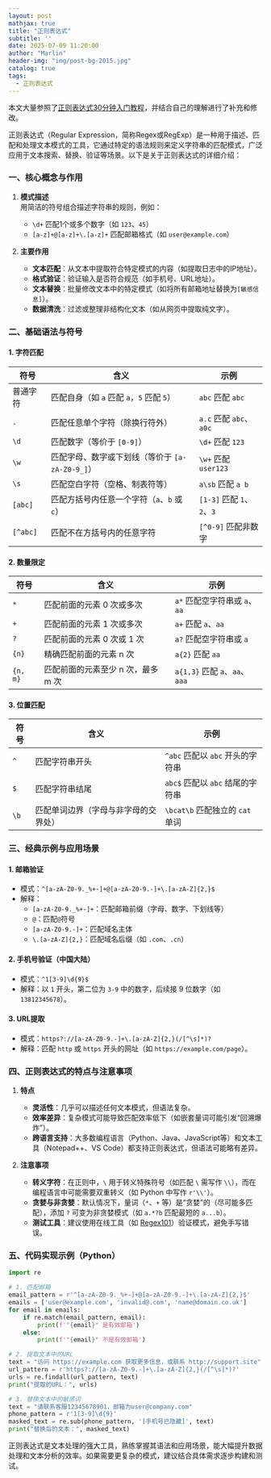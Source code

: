 ```yaml
---
layout: post
mathjax: true
title: "正则表达式"
subtitle: ''
date: 2025-07-09 11:20:00
author: "Marlin"
header-img: "img/post-bg-2015.jpg"
catalog: true
tags:
  - 正则表达式
---
```


本文大量参照了[正则表达式30分钟入门教程](https://www.cnblogs.com/deerchao/archive/2006/08/24/zhengzhe30fengzhongjiaocheng.html)，并结合自己的理解进行了补充和修改。

正则表达式（Regular Expression，简称Regex或RegExp）是一种用于描述、匹配和处理文本模式的工具，它通过特定的语法规则来定义字符串的匹配模式，广泛应用于文本搜索、替换、验证等场景。以下是关于正则表达式的详细介绍：


### **一、核心概念与作用**
1. **模式描述**  
   用简洁的符号组合描述字符串的规则，例如：  
   - `\d+` 匹配1个或多个数字（如 `123`、`45`）  
   - `[a-z]+@[a-z]+\.[a-z]+` 匹配邮箱格式（如 `user@example.com`）

2. **主要作用**  
   - **文本匹配**：从文本中提取符合特定模式的内容（如提取日志中的IP地址）。  
   - **格式验证**：验证输入是否符合规范（如手机号、URL地址）。  
   - **文本替换**：批量修改文本中的特定模式（如将所有邮箱地址替换为`[敏感信息]`）。  
   - **数据清洗**：过滤或整理非结构化文本（如从网页中提取纯文字）。


### **二、基础语法与符号**
#### 1. **字符匹配**
| 符号         | 含义                                                                 | 示例                  |
|--------------|----------------------------------------------------------------------|-----------------------|
| 普通字符     | 匹配自身（如 `a` 匹配 `a`，`5` 匹配 `5`）                            | `abc` 匹配 `abc`      |
| `.`          | 匹配任意单个字符（除换行符外）                                       | `a.c` 匹配 `abc`、`a0c` |
| `\d`         | 匹配数字（等价于 `[0-9]`）                                           | `\d+` 匹配 `123`      |
| `\w`         | 匹配字母、数字或下划线（等价于 `[a-zA-Z0-9_]`）                      | `\w+` 匹配 `user123`  |
| `\s`         | 匹配空白字符（空格、制表符等）                                       | `a\sb` 匹配 `a b`     |
| `[abc]`      | 匹配方括号内任意一个字符（`a`、`b` 或 `c`）                          | `[1-3]` 匹配 `1`、`2`、`3` |
| `[^abc]`     | 匹配不在方括号内的任意字符                                           | `[^0-9]` 匹配非数字   |

#### 2. **数量限定**
| 符号         | 含义                                                                 | 示例                  |
|--------------|----------------------------------------------------------------------|-----------------------|
| `*`          | 匹配前面的元素 0 次或多次                                           | `a*` 匹配空字符串或 `a`、`aa` |
| `+`          | 匹配前面的元素 1 次或多次                                           | `a+` 匹配 `a`、`aa`   |
| `?`          | 匹配前面的元素 0 次或 1 次                                           | `a?` 匹配空字符串或 `a` |
| `{n}`        | 精确匹配前面的元素 n 次                                             | `a{2}` 匹配 `aa`      |
| `{n, m}`     | 匹配前面的元素至少 n 次，最多 m 次                                  | `a{1,3}` 匹配 `a`、`aa`、`aaa` |

#### 3. **位置匹配**
| 符号         | 含义                                                                 | 示例                  |
|--------------|----------------------------------------------------------------------|-----------------------|
| `^`          | 匹配字符串开头                                                       | `^abc` 匹配以 `abc` 开头的字符串 |
| `$`          | 匹配字符串结尾                                                       | `abc$` 匹配以 `abc` 结尾的字符串 |
| `\b`         | 匹配单词边界（字母与非字母的交界处）                                 | `\bcat\b` 匹配独立的 `cat` 单词 |


### **三、经典示例与应用场景**
#### 1. **邮箱验证**
- 模式：`^[a-zA-Z0-9._%+-]+@[a-zA-Z0-9.-]+\.[a-zA-Z]{2,}$`  
- 解释：  
  - `[a-zA-Z0-9._%+-]+`：匹配邮箱前缀（字母、数字、下划线等）  
  - `@`：匹配`@`符号  
  - `[a-zA-Z0-9.-]+`：匹配域名主体  
  - `\.[a-zA-Z]{2,}`：匹配域名后缀（如 `.com`、`.cn`）

#### 2. **手机号验证（中国大陆）**
- 模式：`^1[3-9]\d{9}$`  
- 解释：以 `1` 开头，第二位为 `3-9` 中的数字，后续接 9 位数字（如 `13812345678`）。

#### 3. **URL提取**
- 模式：`https?://[a-zA-Z0-9.-]+\.[a-zA-Z]{2,}(/[^\s]*)?`  
- 解释：匹配 `http` 或 `https` 开头的网址（如 `https://example.com/page`）。


### **四、正则表达式的特点与注意事项**
1. **特点**  
   - **灵活性**：几乎可以描述任何文本模式，但语法复杂。  
   - **效率差异**：复杂模式可能导致匹配效率低下（如嵌套量词可能引发“回溯爆炸”）。  
   - **跨语言支持**：大多数编程语言（Python、Java、JavaScript等）和文本工具（Notepad++、VS Code）都支持正则表达式，但语法可能略有差异。

2. **注意事项**  
   - **转义字符**：在正则中，`\` 用于转义特殊符号（如匹配 `\` 需写作 `\\`），而在编程语言中可能需要双重转义（如 Python 中写作 `r'\\'`）。  
   - **贪婪与非贪婪**：默认情况下，量词（`*`、`+` 等）是“贪婪”的（尽可能多匹配），添加 `?` 可变为非贪婪模式（如 `a.*?b` 匹配最短的 `a...b`）。  
   - **测试工具**：建议使用在线工具（如 [Regex101](https://regex101.com)）验证模式，避免手写错误。


### **五、代码实现示例（Python）**
```python
import re

# 1. 匹配邮箱
email_pattern = r'^[a-zA-Z0-9._%+-]+@[a-zA-Z0-9.-]+\.[a-zA-Z]{2,}$'
emails = ['user@example.com', 'invalid@.com', 'name@domain.co.uk']
for email in emails:
    if re.match(email_pattern, email):
        print(f'"{email}" 是有效邮箱')
    else:
        print(f'"{email}" 不是有效邮箱')

# 2. 提取文本中的URL
text = "访问 https://example.com 获取更多信息，或联系 http://support.site"
url_pattern = r'https?://[a-zA-Z0-9.-]+\.[a-zA-Z]{2,}(/[^\s]*)?'
urls = re.findall(url_pattern, text)
print("提取的URL：", urls)

# 3. 替换文本中的敏感词
text = "请联系客服12345678901，邮箱为user@company.com"
phone_pattern = r'1[3-9]\d{9}'
masked_text = re.sub(phone_pattern, '[手机号已隐藏]', text)
print("替换后的文本：", masked_text)
```

正则表达式是文本处理的强大工具，熟练掌握其语法和应用场景，能大幅提升数据处理和文本分析的效率。如果需要更复杂的模式，建议结合具体需求逐步构建和测试。